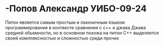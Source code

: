 # -Попов Александр УИБО-09-24
Питон является самым простым и лаконичным языком программирования в контексте сравнения с с++ и джава
Джава средней обьемности, но в основном похожа на питон
С++ выделяется своей комплексностью и сложностью среди прочих
